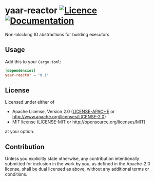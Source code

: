 yaar-reactor
[![Licence](https://img.shields.io/badge/license-MIT%20or%20Apache-blue.svg)](#License)
[![Documentation](https://docs.rs/yaar-reactor/badge.svg)](https://docs.rs/yaar-reactor/)
====

Non-blocking IO abstractions for building executors. 

## Usage
Add this to your `Cargo.toml`:
```toml
[dependencies]
yaar-reactor = "0.1"
```

## License

Licensed under either of

 * Apache License, Version 2.0
   ([LICENSE-APACHE](LICENSE-APACHE) or http://www.apache.org/licenses/LICENSE-2.0)
 * MIT license
   ([LICENSE-MIT](LICENSE-MIT) or http://opensource.org/licenses/MIT)

at your option.

## Contribution

Unless you explicitly state otherwise, any contribution intentionally submitted
for inclusion in the work by you, as defined in the Apache-2.0 license, shall be
dual licensed as above, without any additional terms or conditions.